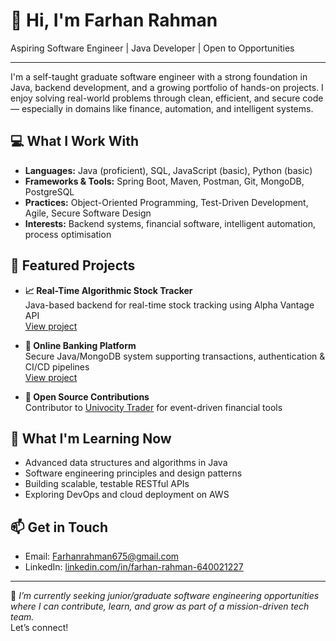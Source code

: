 # 👋 Hi, I'm Farhan Rahman

Aspiring Software Engineer | Java Developer | Open to Opportunities

---

I'm a self-taught graduate software engineer with a strong foundation in Java, backend development, and a growing portfolio of hands-on projects. I enjoy solving real-world problems through clean, efficient, and secure code — especially in domains like finance, automation, and intelligent systems.

## 💻 What I Work With

- **Languages:** Java (proficient), SQL, JavaScript (basic), Python (basic)
- **Frameworks & Tools:** Spring Boot, Maven, Postman, Git, MongoDB, PostgreSQL
- **Practices:** Object-Oriented Programming, Test-Driven Development, Agile, Secure Software Design
- **Interests:** Backend systems, financial software, intelligent automation, process optimisation

## 📂 Featured Projects

- **📈 Real-Time Algorithmic Stock Tracker**  
  Java-based backend for real-time stock tracking using Alpha Vantage API  
  [View project](https://github.com/FarhanR675/algorithmic-stock-tracker)

- **🏦 Online Banking Platform**  
  Secure Java/MongoDB system supporting transactions, authentication & CI/CD pipelines  
  [View project](https://github.com/FarhanR675/online-banking-platform)

- **🧠 Open Source Contributions**  
  Contributor to [Univocity Trader](https://github.com/univocity/univocity-trader) for event-driven financial tools

## 🚀 What I'm Learning Now

- Advanced data structures and algorithms in Java  
- Software engineering principles and design patterns  
- Building scalable, testable RESTful APIs  
- Exploring DevOps and cloud deployment on AWS

## 📫 Get in Touch

- Email: [Farhanrahman675@gmail.com](mailto:Farhanrahman675@gmail.com)  
- LinkedIn: [linkedin.com/in/farhan-rahman-640021227](https://www.linkedin.com/in/farhan-rahman-640021227/)

---

🧩 *I’m currently seeking junior/graduate software engineering opportunities where I can contribute, learn, and grow as part of a mission-driven tech team.*  
Let’s connect!
